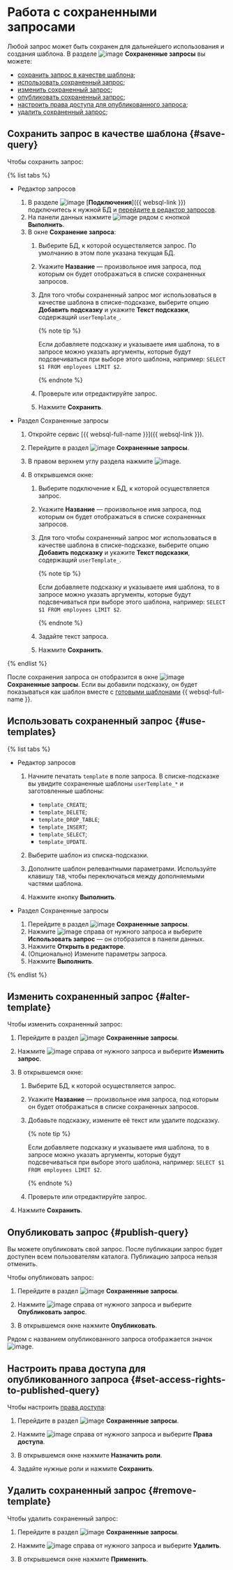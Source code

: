 # Работа с сохраненными запросами

Любой запрос может быть сохранен для дальнейшего использования и создания шаблона. В разделе ![image](../../_assets/console-icons/floppy-disk.svg) **Сохраненные запросы** вы можете:

   * [сохранить запрос в качестве шаблона](#save-query);
   * [использовать сохраненный запрос](#use-templates);
   * [изменить сохраненный запрос](#alter-template);
   * [опубликовать сохраненный запрос](#publish-query);
   * [настроить права доступа для опубликованного запроса](#set-access-rights-to-published-query);
   * [удалить сохраненный запрос](#remove-query);

## Сохранить запрос в качестве шаблона {#save-query}

Чтобы сохранить запрос:

{% list tabs %}

- Редактор запросов

   1. В разделе ![image](../../_assets/console-icons/folder-tree.svg) [**Подключения**]({{ websql-link }}) подключитесь к нужной БД и [перейдите в редактор запросов](query-executor.md). 
   1. На панели данных нажмите ![image](../../_assets/console-icons/floppy-disk.svg) рядом с кнопкой **Выполнить**.
   1. В окне **Сохранение запроса**:
      1. Выберите БД, к которой осуществляется запрос. По умолчанию в этом поле указана текущая БД.
      1. Укажите **Название** — произвольное имя запроса, под которым он будет отображаться в списке сохраненных запросов.
      1. Для того чтобы сохраненный запрос мог использоваться в качестве шаблона в списке-подсказке, выберите опцию **Добавить подсказку** и укажите **Текст подсказки**, содержащий `userTemplate_`.

         {% note tip %}

         Если добавляете подсказку и указываете имя шаблона, то в запросе можно указать аргументы, которые будут подсвечиваться при выборе этого шаблона, например: `SELECT $1 FROM employees LIMIT $2`.

         {% endnote %}

      1. Проверьте или отредактируйте запрос.
      1. Нажмите **Сохранить**.

- Раздел Сохраненные запросы

   1. Откройте сервис [{{ websql-full-name }}]({{ websql-link }}).
   1. Перейдите в раздел ![image](../../_assets/console-icons/floppy-disk.svg) **Сохраненные запросы**.
   1. В правом верхнем углу раздела нажмите ![image](../../_assets/websql/new-connection.svg).
   1. В открывшемся окне:

      1. Выберите подключение к БД, к которой осуществляется запрос.
      1. Укажите **Название** — произвольное имя запроса, под которым он будет отображаться в списке сохраненных запросов.
      1. Для того чтобы сохраненный запрос мог использоваться в качестве шаблона в списке-подсказке, выберите опцию **Добавить подсказку** и укажите **Текст подсказки**, содержащий `userTemplate_`.

         {% note tip %}

         Если добавляете подсказку и указываете имя шаблона, то в запросе можно указать аргументы, которые будут подсвечиваться при выборе этого шаблона, например: `SELECT $1 FROM employees LIMIT $2`.

         {% endnote %}

      1. Задайте текст запроса.
      1. Нажмите **Сохранить**.

{% endlist %}

После сохранения запроса он отобразится в окне ![image](../../_assets/console-icons/floppy-disk.svg) **Сохраненные запросы**. Если вы добавили подсказку, он будет показываться как шаблон вместе с [готовыми шаблонами](#use-templates) {{ websql-full-name }}.

## Использовать сохраненный запрос {#use-templates}

{% list tabs %}

- Редактор запросов

   1. Начните печатать `template` в поле запроса.
   В списке-подсказке вы увидите сохраненные шаблоны `userTemplate_*` и заготовленные шаблоны:

      * `template_CREATE`;
      * `template_DELETE`;
      * `template_DROP_TABLE`;
      * `template_INSERT`;
      * `template_SELECT`;
      * `template_UPDATE`.

   1. Выберите шаблон из списка-подсказки.
   1. Дополните шаблон релевантными параметрами. Используйте клавишу `TAB`, чтобы переключаться между дополняемыми частями шаблона.
   1. Нажмите кнопку **Выполнить**.

- Раздел Сохраненные запросы

   1. Перейдите в раздел ![image](../../_assets/console-icons/floppy-disk.svg) **Сохраненные запросы**.
   1. Нажмите ![image](../../_assets/console-icons/ellipsis.svg) справа от нужного запроса и выберите **Использовать запрос** — он отобразится в панели данных.
   1. Нажмите **Открыть в редакторе**.
   1. (Опционально) Измените параметры запроса.
   1. Нажмите **Выполнить**.

{% endlist %}

## Изменить сохраненный запрос {#alter-template}

Чтобы изменить сохраненный запрос: 

1. Перейдите в раздел ![image](../../_assets/console-icons/floppy-disk.svg) **Сохраненные запросы**. 

1. Нажмите ![image](../../_assets/console-icons/ellipsis.svg) справа от нужного запроса и выберите **Изменить запрос**.

1. В открывшемся окне:

   1. Выберите БД, к которой осуществляется запрос.
   1. Укажите **Название** — произвольное имя запроса, под которым он будет отображаться в списке сохраненных запросов.
   1. Добавьте подсказку, измените её текст или удалите подсказку.

      {% note tip %}

      Если добавляете подсказку и указываете имя шаблона, то в запросе можно указать аргументы, которые будут подсвечиваться при выборе этого шаблона, например: `SELECT $1 FROM employees LIMIT $2`.

      {% endnote %}

   1. Проверьте или отредактируйте запрос.

1. Нажмите **Сохранить**.

## Опубликовать запрос {#publish-query}

Вы можете опубликовать свой запрос. После публикации запрос будет доступен всем пользователям каталога. Публикацию запроса нельзя отменить.

Чтобы опубликовать запрос:

1. Перейдите в раздел ![image](../../_assets/console-icons/floppy-disk.svg) **Сохраненные запросы**. 

1. Нажмите ![image](../../_assets/console-icons/ellipsis.svg) справа от нужного запроса и выберите **Опубликовать запрос**.

1. В открывшемся окне нажмите **Опубликовать**.

Рядом с названием опубликованного запроса отображается значок ![image](../../_assets/console-icons/lock-open.svg).

## Настроить права доступа для опубликованного запроса {#set-access-rights-to-published-query}

Чтобы настроить [права доступа](../security/index.md):

1. Перейдите в раздел ![image](../../_assets/console-icons/floppy-disk.svg) **Сохраненные запросы**. 

1. Нажмите ![image](../../_assets/console-icons/ellipsis.svg) справа от нужного запроса и выберите **Права доступа**.

1. В открывшемся окне нажмите **Назначить роли**.

1. Задайте нужные роли и нажмите **Сохранить**.

## Удалить сохраненный запрос {#remove-template}

Чтобы удалить сохраненный запрос:

1. Перейдите в раздел ![image](../../_assets/console-icons/floppy-disk.svg) **Сохраненные запросы**. 

1. Нажмите ![image](../../_assets/console-icons/ellipsis.svg) справа от нужного запроса и выберите **Удалить**.

1. В открывшемся окне нажмите **Применить**.
